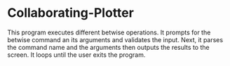 # Collaborating-Plotter

This program executes different betwise operations.
It prompts for the betwise command an its arguments and validates the input. 
Next, it parses the command name and the arguments then outputs the results to the screen.
It loops until the user exits the program.
